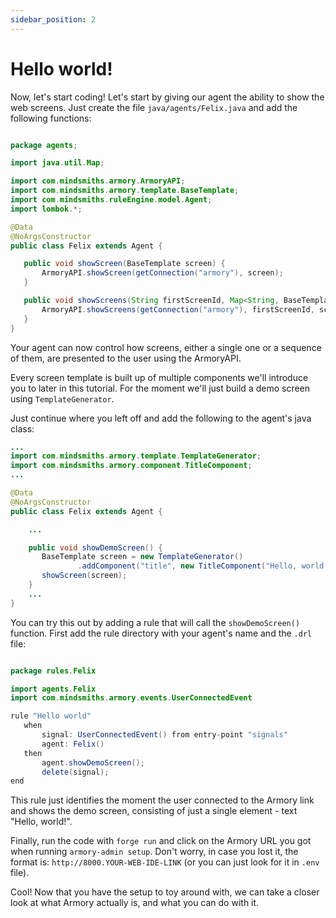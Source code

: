 ```yaml
---
sidebar_position: 2
---
```


# Hello world!

Now, let's start coding! 
Let's start by giving our agent the ability to show the web screens. Just create the file `java/agents/Felix.java` and add the following functions:

```java title="java/agents/Felix.java"

package agents;

import java.util.Map;

import com.mindsmiths.armory.ArmoryAPI;
import com.mindsmiths.armory.template.BaseTemplate;
import com.mindsmiths.ruleEngine.model.Agent;
import lombok.*;

@Data
@NoArgsConstructor
public class Felix extends Agent {

   public void showScreen(BaseTemplate screen) {
       ArmoryAPI.showScreen(getConnection("armory"), screen);
   }

   public void showScreens(String firstScreenId, Map<String, BaseTemplate> screens) {
       ArmoryAPI.showScreens(getConnection("armory"), firstScreenId, screens);
   }
}
```

Your agent can now control how screens, either a single one or a sequence of them, are presented to the user using the ArmoryAPI.  

Every screen template is built up of multiple components we'll introduce you to later in this tutorial. For the moment we'll just build a demo screen using `TemplateGenerator`.

Just continue where you left off and add the following to the agent's java class:

```java title="java/agents/Felix.java"
...
import com.mindsmiths.armory.template.TemplateGenerator;
import com.mindsmiths.armory.component.TitleComponent;
...

@Data
@NoArgsConstructor
public class Felix extends Agent {

    ...

    public void showDemoScreen() {
       BaseTemplate screen = new TemplateGenerator()
               .addComponent("title", new TitleComponent("Hello, world!"));
       showScreen(screen);
    }
    ...
}
```

You can try this out by adding a rule that will call the `showDemoScreen()` function. First add the rule directory with your agent's name and the `.drl` file: 

```java title="rules/felix/Felix.drl"

package rules.Felix

import agents.Felix
import com.mindsmiths.armory.events.UserConnectedEvent

rule "Hello world"
   when
       signal: UserConnectedEvent() from entry-point "signals"
       agent: Felix()
   then
       agent.showDemoScreen();
       delete(signal);
end
```

This rule just identifies the moment the user connected to the Armory link and shows the demo screen, consisting of just a single element - text "Hello, world!".

Finally, run the code with `forge run` and click on the Armory URL you got when running `armory-admin setup`.
Don't worry, in case you lost it, the format is: ```http://8000.YOUR-WEB-IDE-LINK``` (or you can just look for it in `.env` file). 

Cool! Now that you have the setup to toy around with, we can take a closer look at what Armory actually is, and what you can do with it.